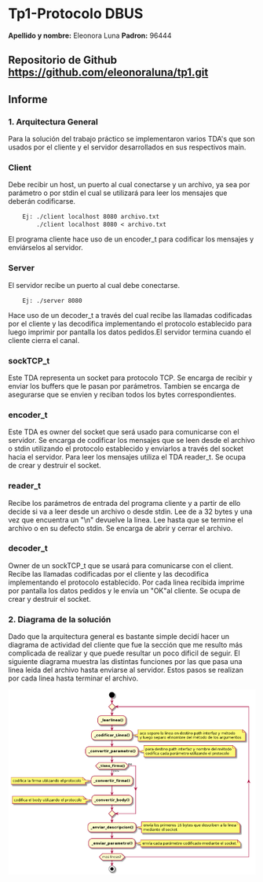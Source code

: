 # Tp1-Protocolo DBUS
**Apellido y nombre:** Eleonora Luna 
**Padron:** 96444

## Repositorio de Github https://github.com/eleonoraluna/tp1.git

## Informe

### 1. Arquitectura General

Para la solución del trabajo práctico se implementaron varios TDA's que son usados por el cliente y 
el servidor desarrollados en sus respectivos main.

### Client

Debe recibir un host, un puerto al cual conectarse y un archivo, ya sea por parámetro o por stdin
el cual se utilizará para leer los mensajes que deberán codificarse.

```
	Ej: ./client localhost 8080 archivo.txt
	    ./client localhost 8080 < archivo.txt
```

El programa cliente hace uso de un encoder_t para codificar los mensajes y enviárselos al servidor.

### Server

El servidor recibe un puerto al cual debe conectarse.
```
	Ej: ./server 8080
```
Hace uso de un decoder_t a través del cual recibe las llamadas codificadas por el cliente y las decodifica
implementando el protocolo establecido para luego imprimir por pantalla los datos pedidos.El servidor termina 
cuando el cliente cierra el canal.

### sockTCP_t

Este TDA representa un socket para protocolo TCP. Se encarga de recibir y enviar los 
buffers que le pasan por parámetros. Tambien se encarga de asegurarse que se envien y 
reciban todos los bytes correspondientes.

### encoder_t

Este TDA es owner del socket que será usado para comunicarse con el servidor. Se encarga de codificar los
mensajes que se leen desde el archivo o stdin utilizando el protocolo establecido y enviarlos a través 
del socket hacia el servidor. Para leer los mensajes utiliza el TDA reader_t. Se ocupa de crear y 
destruir el socket.

### reader_t

Recibe los parámetros de entrada del programa cliente y a partir de ello decide si va a leer desde un
archivo o desde stdin. Lee de a 32 bytes y una vez que encuentra un "\n" devuelve la linea. Lee hasta
que se termine el archivo o en su defecto stdin. Se encarga de abrir y cerrar el archivo.

### decoder_t

Owner de un sockTCP_t que se usará para comunicarse con el client. Recibe las llamadas codificadas
por el cliente y las decodifica implementando el protocolo establecido. Por cada linea recibida imprime 
por pantalla los datos pedidos y le envía un "OK"al cliente. Se ocupa de crear y destruir el socket.

### 2. Diagrama de la solución

Dado que la arquitectura general es bastante simple decidí hacer un diagrama de actividad
del cliente que fue la sección que me resulto más complicada de realizar y que puede
resultar un poco dificil de seguir. El siguiente diagrama muestra las distintas funciones por
las que pasa una linea leida del archivo hasta enviarse al servidor. Estos pasos se realizan por
cada linea hasta terminar el archivo.

<p align="center">
<img src="diagrama_actividad3.png">
</p>




